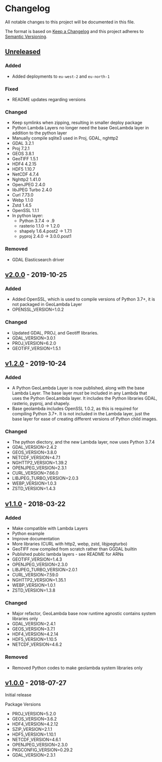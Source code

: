 # Changelog
All notable changes to this project will be documented in this file.

The format is based on [Keep a Changelog](http://keepachangelog.com/en/1.0.0/)
and this project adheres to [Semantic Versioning](http://semver.org/spec/v2.0.0.html).

## [Unreleased]

### Added
- Added deployments to `eu-west-2` and `eu-north-1`

### Fixed
- README updates regarding versions

### Changed
- Keep symlinks when zipping, resulting in smaller deploy package
- Python Lambda Layers no longer need the base GeoLambda layer in addition to the python layer
- Manually compile sqlite3 used in Proj, GDAL, nghttp2
- GDAL 3.2.1
- Proj 7.2.1
- GEOS 3.8.1
- GeoTIFF 1.5.1
- HDF4 4.2.15
- HDF5 1.10.7
- NetCDF 4.7.4
- Nghttp2 1.41.0
- OpenJPEG 2.4.0
- libJPEG Turbo 2.4.0
- Curl 7.73.0
- Webp 1.1.0
- Zstd 1.4.5
- OpenSSL 1.1.1
- In python layer:
    - Python 3.7.4 -> .9
    - rasterio 1.1.0 -> 1.2.0
    - shapely 1.6.4.post2 -> 1.7.1
    - pyproj 2.4.0 -> 3.0.0.post1

### Removed
- GDAL Elasticsearch driver


## [v2.0.0] - 2019-10-25

### Added
- Added OpenSSL, which is used to compile versions of Python 3.7+, it is not packaged in GeoLambda Layer
- OPENSSL_VERSION=1.0.2

### Changed
- Updated GDAL, PROJ, and Geotiff libraries.
- GDAL_VERSION=3.0.1
- PROJ_VERSION=6.2.0
- GEOTIFF_VERSION=1.5.1


## [v1.2.0] - 2019-10-24

### Added
- A Python GeoLambda Layer is now published, along with the base Lambda Layer. The base layer *must* be included in any Lambda that uses the Python GeoLambda layer. It includes the Python libraries GDAL, rasterio, pyproj, and shapely.
- Base geolambda includes OpenSSL 1.0.2, as this is required for compiling Python 3.7+. It is not included in the Lambda layer, just the base layer for ease of creating different versions of Python child images.


### Changed
- The python diectory, and the new Lambda layer, now uses Python 3.7.4
- GDAL_VERSION=2.4.2
- GEOS_VERSION=3.8.0
- NETCDF_VERSION=4.7.1
- NGHTTP2_VERSION=1.39.2
- OPENJPEG_VERSION=2.3.1
- CURL_VERSION=7.66.0
- LIBJPEG_TURBO_VERSION=2.0.3
- WEBP_VERSION=1.0.3
- ZSTD_VERSION=1.4.3


## [v1.1.0] - 2018-03-22

### Added
- Make compatible with Lambda Layers
- Python example
- Improve documentation
- More libraries (CURL with http2, webp, zstd, libjpegturbo)
- GeoTIFF now compiled from scratch rather than GGDAL builtin
- Published public lambda layers - see README for ARNs
- GEOTIFF_VERSION=1.4.3
- OPENJPEG_VERSION=2.3.0
- LIBJPEG_TURBO_VERSION=2.0.1
- CURL_VERSION=7.59.0
- NGHTTP2_VERSION=1.35.1
- WEBP_VERSION=1.0.1
- ZSTD_VERSION=1.3.8

### Changed
- Major refactor, GeoLambda base now runtime agnostic contains system libraries only
- GDAL_VERSION=2.4.1
- GEOS_VERSION=3.7.1
- HDF4_VERSION=4.2.14
- HDF5_VERSION=1.10.5
- NETCDF_VERSION=4.6.2

### Removed
- Removed Python codes to make geolambda system libraries only


## [v1.0.0] - 2018-07-27

Initial release

Package Versions
- PROJ_VERSION=5.2.0
- GEOS_VERSION=3.6.2
- HDF4_VERSION=4.2.12
- SZIP_VERSION=2.1.1
- HDF5_VERSION=1.10.1
- NETCDF_VERSION=4.6.1
- OPENJPEG_VERSION=2.3.0
- PKGCONFIG_VERSION=0.29.2
- GDAL_VERSION=2.3.1

[Unreleased]: https://github.com/sat-utils/sat-stac/compare/master...develop
[v2.1.0]: https://github.com/developmentseed/geolambda/compare/2.0.0...2.1.0
[v2.0.0]: https://github.com/developmentseed/geolambda/compare/1.2.0...2.0.0
[v1.2.0]: https://github.com/developmentseed/geolambda/compare/1.1.0...1.2.0
[v1.1.0]: https://github.com/developmentseed/geolambda/compare/1.0.0...1.1.0
[v1.0.0]: https://github.com/developmentseed/geolambda/tree/1.0.0
